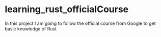 # learning_rust_officialCourse
In this project I am going to follow the official course from Google to get basic knowledge of Rust
